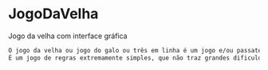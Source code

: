 # JogoDaVelha
Jogo da velha com interface gráfica

```txt
O jogo da velha ou jogo do galo ou três em linha é um jogo e/ou passatempo popular. 
É um jogo de regras extremamente simples, que não traz grandes dificuldades para seus jogadores e é facilmente aprendido.
```
